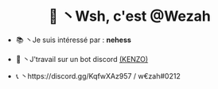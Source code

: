 <h1 align="center">🌙 丶Wsh, c'est @Wezah</h1>

- 📚 丶Je suis intéressé par : **nehess**

- 🌊 丶J'travail sur un bot discord [(KENZO)](https://discord.gg/QCv8WqG8zG)

- 📞 丶https://discord.gg/KqfwXAz957 / w€zah#0212
